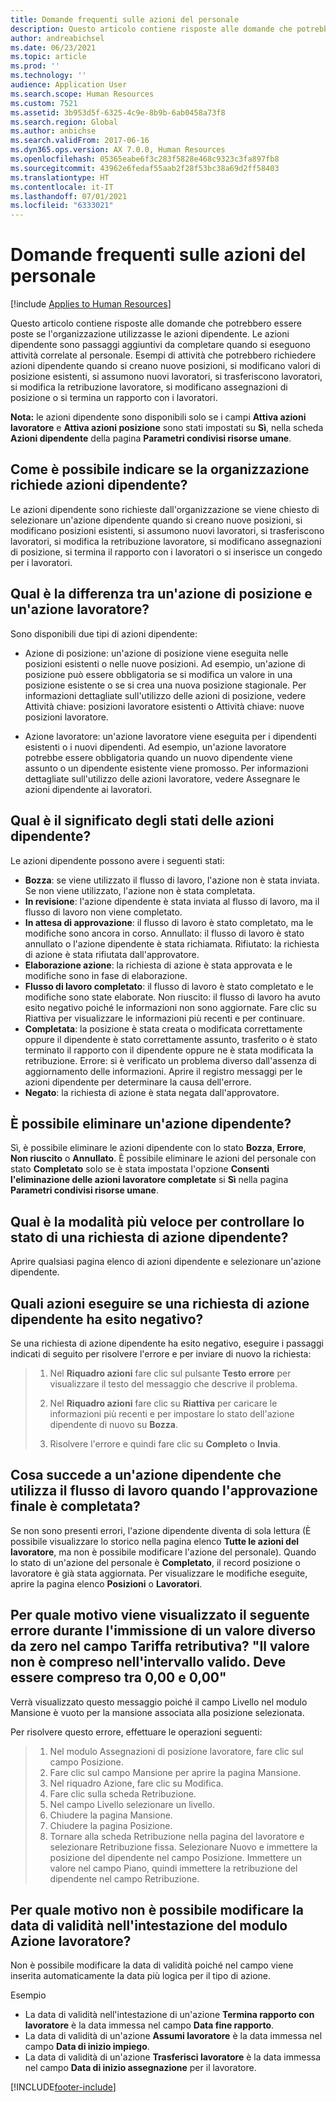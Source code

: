 ```yaml
---
title: Domande frequenti sulle azioni del personale
description: Questo articolo contiene risposte alle domande che potrebbero essere poste se l'organizzazione utilizzasse le azioni dipendente. Le azioni dipendente sono passaggi aggiuntivi da completare quando si eseguono attività correlate al personale.
author: andreabichsel
ms.date: 06/23/2021
ms.topic: article
ms.prod: ''
ms.technology: ''
audience: Application User
ms.search.scope: Human Resources
ms.custom: 7521
ms.assetid: 3b953d5f-6325-4c9e-8b9b-6ab0458a73f8
ms.search.region: Global
ms.author: anbichse
ms.search.validFrom: 2017-06-16
ms.dyn365.ops.version: AX 7.0.0, Human Resources
ms.openlocfilehash: 05365eabe6f3c283f5828e468c9323c3fa897fb8
ms.sourcegitcommit: 43962e6fedaf55aab2f28f53bc38a69d2ff58403
ms.translationtype: HT
ms.contentlocale: it-IT
ms.lasthandoff: 07/01/2021
ms.locfileid: "6333021"
---
```

# <a name="personnel-actions-faq"></a>Domande frequenti sulle azioni del personale

[!include [Applies to Human Resources](../includes/applies-to-hr.md)]

Questo articolo contiene risposte alle domande che potrebbero essere poste se l'organizzazione utilizzasse le azioni dipendente. Le azioni dipendente sono passaggi aggiuntivi da completare quando si eseguono attività correlate al personale. Esempi di attività che potrebbero richiedere azioni dipendente quando si creano nuove posizioni, si modificano valori di posizione esistenti, si assumono nuovi lavoratori, si trasferiscono lavoratori, si modifica la retribuzione lavoratore, si modificano assegnazioni di posizione o si termina un rapporto con i lavoratori.

**Nota:** le azioni dipendente sono disponibili solo se i campi **Attiva azioni lavoratore** e **Attiva azioni posizione** sono stati impostati su **Sì**, nella scheda **Azioni dipendente** della pagina **Parametri condivisi risorse umane**. 

## <a name="how-can-i-tell-if-my-organization-requires-personnel-actions"></a>Come è possibile indicare se la organizzazione richiede azioni dipendente?
Le azioni dipendente sono richieste dall'organizzazione se viene chiesto di selezionare un'azione dipendente quando si creano nuove posizioni, si modificano posizioni esistenti, si assumono nuovi lavoratori, si trasferiscono lavoratori, si modifica la retribuzione lavoratore, si modificano assegnazioni di posizione, si termina il rapporto con i lavoratori o si inserisce un congedo per i lavoratori. 

## <a name="what-is-the-difference-between-a-position-action-and-a-worker-action"></a>Qual è la differenza tra un'azione di posizione e un'azione lavoratore?
Sono disponibili due tipi di azioni dipendente:

- Azione di posizione: un'azione di posizione viene eseguita nelle posizioni esistenti o nelle nuove posizioni. Ad esempio, un'azione di posizione può essere obbligatoria se si modifica un valore in una posizione esistente o se si crea una nuova posizione stagionale. Per informazioni dettagliate sull'utilizzo delle azioni di posizione, vedere Attività chiave: posizioni lavoratore esistenti o Attività chiave: nuove posizioni lavoratore.

- Azione lavoratore: un'azione lavoratore viene eseguita per i dipendenti esistenti o i nuovi dipendenti. Ad esempio, un'azione lavoratore potrebbe essere obbligatoria quando un nuovo dipendente viene assunto o un dipendente esistente viene promosso. Per informazioni dettagliate sull'utilizzo delle azioni lavoratore, vedere Assegnare le azioni dipendente ai lavoratori.

## <a name="what-do-the-statuses-of-the-personnel-actions-mean"></a>Qual è il significato degli stati delle azioni dipendente?
Le azioni dipendente possono avere i seguenti stati:

- **Bozza**: se viene utilizzato il flusso di lavoro, l'azione non è stata inviata. Se non viene utilizzato, l'azione non è stata completata.
- **In revisione**: l'azione dipendente è stata inviata al flusso di lavoro, ma il flusso di lavoro non viene completato.
- **In attesa di approvazione**: il flusso di lavoro è stato completato, ma le modifiche sono ancora in corso. Annullato: il flusso di lavoro è stato annullato o l'azione dipendente è stata richiamata. Rifiutato: la richiesta di azione è stata rifiutata dall'approvatore.
- **Elaborazione azione**: la richiesta di azione è stata approvata e le modifiche sono in fase di elaborazione.
- **Flusso di lavoro completato**: il flusso di lavoro è stato completato e le modifiche sono state elaborate. Non riuscito: il flusso di lavoro ha avuto esito negativo poiché le informazioni non sono aggiornate. Fare clic su Riattiva per visualizzare le informazioni più recenti e per continuare.
- **Completata**: la posizione è stata creata o modificata correttamente oppure il dipendente è stato correttamente assunto, trasferito o è stato terminato il rapporto con il dipendente oppure ne è stata modificata la retribuzione. Errore: si è verificato un problema diverso dall'assenza di aggiornamento delle informazioni. Aprire il registro messaggi per le azioni dipendente per determinare la causa dell'errore.
- **Negato**: la richiesta di azione è stata negata dall'approvatore.

## <a name="can-i-delete-a-personnel-action"></a>È possibile eliminare un'azione dipendente?
Sì, è possibile eliminare le azioni dipendente con lo stato **Bozza**, **Errore**, **Non riuscito** o **Annullato**. È possibile eliminare le azioni del personale con stato **Completato** solo se è stata impostata l'opzione **Consenti l'eliminazione delle azioni lavoratore completate** si **Sì** nella pagina **Parametri condivisi risorse umane**.

## <a name="what-is-the-fastest-way-to-check-the-status-of-a-personnel-action-request"></a>Qual è la modalità più veloce per controllare lo stato di una richiesta di azione dipendente?
Aprire qualsiasi pagina elenco di azioni dipendente e selezionare un'azione dipendente.

## <a name="what-should-i-do-if-a-personnel-action-request-fails"></a>Quali azioni eseguire se una richiesta di azione dipendente ha esito negativo?
Se una richiesta di azione dipendente ha esito negativo, eseguire i passaggi indicati di seguito per risolvere l'errore e per inviare di nuovo la richiesta:

> 1. Nel **Riquadro azioni** fare clic sul pulsante **Testo errore** per visualizzare il testo del messaggio che descrive il problema.
> 
> 2. Nel **Riquadro azioni** fare clic su **Riattiva** per caricare le informazioni più recenti e per impostare lo stato dell'azione dipendente di nuovo su **Bozza**.
> 
> 3. Risolvere l'errore e quindi fare clic su **Completo** o **Invia**.

## <a name="what-happens-to-a-personnel-action-that-uses-workflow-when-the-final-approval-is-completed"></a>Cosa succede a un'azione dipendente che utilizza il flusso di lavoro quando l'approvazione finale è completata?
Se non sono presenti errori, l'azione dipendente diventa di sola lettura (È possibile visualizzare lo storico nella pagina elenco **Tutte le azioni del lavoratore**, ma non è possibile modificare l'azione del personale). Quando lo stato di un'azione del personale è **Completato**, il record posizione o lavoratore è già stata aggiornata. Per visualizzare le modifiche eseguite, aprire la pagina elenco **Posizioni** o **Lavoratori**.

## <a name="why-do-i-receive-the-following-error-when-i-enter-a-non-zero-value-in-the-pay-rate-field-the-value-is-out-of-its-valid-range--it-much-be-between-000-and-000"></a>Per quale motivo viene visualizzato il seguente errore durante l'immissione di un valore diverso da zero nel campo Tariffa retributiva? "Il valore non è compreso nell'intervallo valido. Deve essere compreso tra 0,00 e 0,00"
Verrà visualizzato questo messaggio poiché il campo Livello nel modulo Mansione è vuoto per la mansione associata alla posizione selezionata.

Per risolvere questo errore, effettuare le operazioni seguenti:

> 1. Nel modulo Assegnazioni di posizione lavoratore, fare clic sul campo Posizione.  
> 2. Fare clic sul campo Mansione per aprire la pagina Mansione.
> 3. Nel riquadro Azione, fare clic su Modifica.
> 4. Fare clic sulla scheda Retribuzione.
> 5. Nel campo Livello selezionare un livello.
> 6. Chiudere la pagina Mansione.
> 7. Chiudere la pagina Posizione.
> 8. Tornare alla scheda Retribuzione nella pagina del lavoratore e selezionare Retribuzione fissa.  Selezionare Nuovo e immettere la posizione del dipendente nel campo Posizione.  Immettere un valore nel campo Piano, quindi immettere la retribuzione del dipendente nel campo Retribuzione.

## <a name="why-cant-i-change-the-effective-date-in-the-header-of-the-worker-action-form"></a>Per quale motivo non è possibile modificare la data di validità nell'intestazione del modulo Azione lavoratore?
Non è possibile modificare la data di validità poiché nel campo viene inserita automaticamente la data più logica per il tipo di azione.

Esempio

- La data di validità nell'intestazione di un'azione **Termina rapporto con lavoratore** è la data immessa nel campo **Data fine rapporto**.
- La data di validità di un'azione **Assumi lavoratore** è la data immessa nel campo **Data di inizio impiego**.
- La data di validità di un'azione **Trasferisci lavoratore** è la data immessa nel campo **Data di inizio assegnazione** per il lavoratore.



[!INCLUDE[footer-include](../includes/footer-banner.md)]
